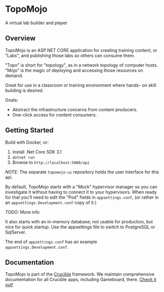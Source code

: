 # TopoMojo

A virtual lab builder and player

## Overview
TopoMojo is an ASP.NET CORE application for creating training content,
or "Labs", and publishing those labs so others can consume them.

"Topo" is short for "topology", as in a network topology of
computer hosts.  "Mojo" is the magic of deploying and accessing
those resources on demand.

Great for use in a classroom or training environment where hands-
on skill building is desired.

Goals:
* Abstract the infrastructure concerns from content producers.
* One-click access for content consumers.

## Getting Started

Build with Docker, or:
1. Install .Net Core SDK 3.1
2. `dotnet run`
3. Browse to `http://localhost:5000/api`

*NOTE*: The separate `topomojo-ui` repository holds the user interface
for this api.

By default, TopoMojo starts with a "Mock" hypervisor manager so you
can investigate it without having to connect it to your hypervisors.
When ready for that you'll need to edit the "Pod" fields in `appsettings.conf`, (or rather in an `appsettings.Development.conf`
copy of it.)

*TODO:* More info

It also starts with an in-memory database; not usable for production,
but nice for quick startup.  Use the appsettings file to switch to
PostgreSQL or SqlServer.

The end of `appsettings.conf` has an example `appsettings.Development.conf`.

## Documentation

TopoMojo is part of the [Crucible](https://cmu-sei.github.io/crucible/) framework. We maintain comprehensive documentation for all Crucible apps, including Gameboard, there. [Check it out!](https://cmu-sei.github.io/crucible/topomojo/about/)

